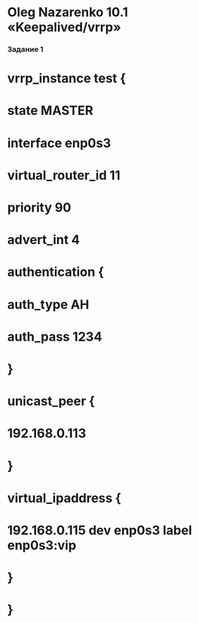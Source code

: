 # Oleg Nazarenko 10.1 «Keepalived/vrrp»

### Задание 1
                                                                            
# vrrp_instance test {
# state MASTER
# interface enp0s3
# virtual_router_id 11
# priority 90
# advert_int 4
# authentication {
# auth_type AH
# auth_pass 1234
# }
# unicast_peer {
# 192.168.0.113
# }
# virtual_ipaddress {
# 192.168.0.115  dev enp0s3 label enp0s3:vip
# }
# }
